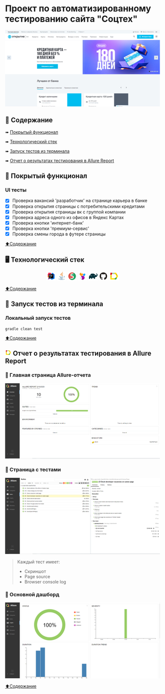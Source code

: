 # Проект по автоматизированному тестированию сайта "Соцтех"

<p align="center">
<img title="Allure Overview" src="images/screenshots/OpenRuMainPage.png">
</p>

## <a name="bookmark_tabs-Содержание"></a>:bookmark_tabs: Содержание

➠ [Покрытый функционал](#checkered_flag-покрытый-функционал)

➠ [Технологический стек](#desktop_computer-Технологический-стек)

➠ [Запуск тестов из терминала](#key-запуск-тестов-из-терминала)

➠ [Отчет о результатах тестирования в Allure Report](#-отчет-о-результатах-тестирования-в-allure-report)

## <a name="checkered_flag-покрытый-функционал"></a>:checkered_flag: Покрытый функционал

### UI тесты

- [x] Проверка вакансий 'разработчик' на странице карьера в банке
- [x] Проверка открытия страницы с потребительскими кредитами
- [x] Проверка открытия страницы вк с группой компании
- [x] Проверка адреса одного из офисов в Яндекс Картах
- [x] Проверка кнопки 'интернет-банк'
- [x] Проверка кнопки 'премиум-сервис'
- [x] Проверка смены города в футере страницы

[:arrow_up:Содержание](#bookmark_tabs-Содержание)

## <a name="desktop_computer-Технологический стек"></a>:desktop_computer: Технологический стек

<p align="center">
<img width="6%" title="IntelliJ IDEA" src="images/logo/Intelij_IDEA.svg">
<img width="6%" title="Java" src="images/logo/Java.svg">
<img width="6%" title="JUnit5" src="images/logo/JUnit5.svg">
<img width="6%" title="Selenide" src="images/logo/Selenide.svg">
<img width="6%" title="Gradle" src="images/logo/Gradle.svg">
<img width="6%" title="GitHub" src="images/logo/GitHub.svg">
<img width="6%" title="Allure Report" src="images/logo/Allure_Report.svg">
</p>

[:arrow_up:Содержание](#bookmark_tabs-Содержание)

## :key: Запуск тестов из терминала

### Локальный запуск тестов

```
gradle clean test
```

[:arrow_up:Содержание](#bookmark_tabs-Содержание)

## <img width="4%" title="Allure Report" src="images/logo/Allure_Report.svg"> Отчет о результатах тестирования в Allure Report

### :large_orange_diamond: Главная страница Allure-отчета

<p align="center">
<img title="Allure Overview" src="images/screenshots/AllureMainPage.png">
</p>

### :large_orange_diamond: Страница с тестами

<p align="center">
<img title="Allure Behaviors" src="images/screenshots/AllureTests.png">
</p>

> Каждый тест имеет:
>- Скриншот
>- Page source
>- Browser console log

### :large_orange_diamond: Основной дашборд

<p align="center">
<img title="Allure Overview Dashboard" src="images/screenshots/AllureGraphs.png">
</p>

[:arrow_up:Содержание](#bookmark_tabs-Содержание)


